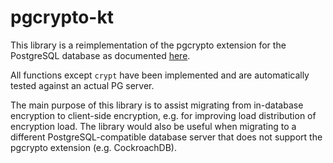 pgcrypto-kt
===========

This library is a reimplementation of the pgcrypto extension for the PostgreSQL database as documented [here](https://www.postgresql.org/docs/current/pgcrypto.html).

All functions except `crypt` have been implemented and are automatically tested against
an actual PG server.

The main purpose of this library is to assist migrating from in-database encryption to client-side encryption, e.g. for
improving load distribution of encryption load. The library would also be useful when migrating to a different PostgreSQL-compatible
database server that does not support the pgcrypto extension (e.g. CockroachDB).
